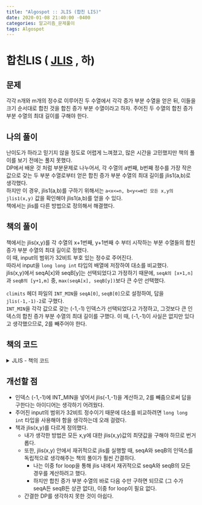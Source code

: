 ```yaml
---
title: "Algospot :: JLIS (합친 LIS)"
date: 2020-01-08 21:40:00 -0400
categories: 알고리즘_문제풀이 
tags: Algospot
---
```


# 합친LIS ( [JLIS](https://algospot.com/judge/problem/read/JLIS) , 하)

## 문제
각각 n개와 m개의 정수로 이루어진 두 수열에서 각각 증가 부분 수열을 얻은 뒤, 이들을 크기 순서대로 합친 것을 합친 증가 부분 수열이라고 하자.
주어진 두 수열의 합친 증가 부분 수열의 최대 길이를 구해야 한다.

## 나의 풀이
난이도가 하라고 믿기지 않을 정도로 어렵게 느껴졌고, 많은 시간을 고민했지만 책의 풀이를 보기 전에는 풀지 못했다.  
DP에서 배운 것 처럼 부분문제로 나누어서, 각 수열의 a번째, b번째 정수를 가장 작은 값으로 갖는 두 부분 수열로부터 얻은 합친 증가 부분 수열의 최대 길이를 jlis1(a,b)로 생각했다.  
하지만 이 경우, jlis1(a,b)를 구하기 위해서는 `a<x<=n, b<y<=m인 모든 x,y의 jlis1(x,y)` 값을 확인해야 jlis1(a,b)를 얻을 수 있다.  
책에서는 jlis를 다른 방법으로 정의해서 해결했다.

## 책의 풀이
책에서는 jlis(x,y)를 각 수열의 x+1번째, y+1번째 수 부터 시작하는 부분 수열들의 합친 증가 부분 수열의 최대 길이로 정했다.  
이 때, input의 범위가 32비트 부호 있는 정수로 주어진다.  
따라서 input을 `long long int` 타입의 배열에 저장하여 대소를 비교했다.  
jlis(x,y)에서 seqA[x]와 seqB[y]는 선택되었다고 가정하기 때문에, `seqA의 [x+1,n]`과 `seqB의 [y+1,m]` 중, `max(seqA[x], seqB[y])`보다 큰 수만 선택했다.  
  
`climits` 헤더 파일의 `INT_MIN`을 `seqA[0]`, `seqB[0]`으로 설정하여, 답을 `jlis(-1,-1)-2`로 구했다.  
`INT_MIN`을 각각 값으로 갖는 (-1,-1) 인덱스가 선택되었다고 가정하고, 그것보다 큰 인덱스의 합친 증가 부분 수열의 최대 길이를 구했다. 이 때, (-1,-1)이 사실은 없지만 있다고 생각했으므로, 2를 빼주어야 한다.  

## 책의 코드

<details>
<summary>JLIS - 책의 코드</summary>
<div markdown="1">

  
```
#include <stdio.h>
#include <string.h>
#include <iostream>
#include <utility>
#include <vector>
#include <algorithm>
#include <climits>

#ifdef _MSC_VER
#define _CRT_SCURE_NO_WARNINGS
#endif

using namespace std;
int jlis(int idxA, int idxB);
long long int seqA[101], seqB[101];
int cache[101][101];
int n, m;
int main()
{
    ios::sync_with_stdio(false);
    cin.tie(NULL);
    int iters;
    cin >> iters;
    vector<int> answer;
    for (int i = 0; i < iters; i++)
    {

        cin >> n >> m;
        memset(seqA, 0, sizeof seqA);
        memset(seqB, 0, sizeof seqB);
        memset(cache, -1, sizeof cache);
        for (int j = 0; j < n; j++)
        {
            cin >> seqA[j + 1];
        }
        for (int j = 0; j < m; j++)
        {
            cin >> seqB[j + 1];
        }
        seqA[0] = (long long int)INT_MIN;
        seqB[0] = (long long int)INT_MIN;
        answer.push_back(jlis(-1, -1) - 2);
    }
    for (int i = 0; i < iters; i++)
    {
        cout << answer[i] << endl;
    }
    return 0;
}

int jlis(int idxA, int idxB)
{

    int &ret = cache[idxA + 1][idxB + 1];
    if (ret != -1)
        return ret;

    ret = 2;
    long long int bigger = max(seqA[idxA + 1], seqB[idxB + 1]);
    for (int i = idxA + 1; i < n; i++)
    {
        if (seqA[i + 1] > bigger)
        {
            ret = max(ret, 1 + jlis(i, idxB));
        }
    }
    for (int i = idxB + 1; i < m; i++)
    {
        if (seqB[i + 1] > bigger)
        {
            ret = max(ret, 1 + jlis(idxA, i));
        }
    }
    return ret;
}
```
</div>
</details>  
  
## 개선할 점
- 인덱스 (-1,-1)에 INT_MIN을 넣어서 jlis(-1,-1)을 계산하고, 2를 빼줌으로써 답을 구한다는 아이디어는 생각하기 어려웠다.  
- 주어진 input의 범위가 32비트 정수이기 때문에 대소를 비교하려면 `long long int` 타입을 사용해야 함을 생각하는데 오래 걸렸다.  
- 책과 jlis(x,y)를 다르게 정의했다.
  - 내가 생각한 방법은 모든 x,y에 대한 jlis(x,y)값의 최댓값을 구해야 하므로 번거롭다.
  - 또한, jlis(x,y) 안에서 재귀적으로 jlis를 실행할 때, seqA와 seqB의 인덱스를 독립적으로 생각해주는 책의 풀이가 훨씬 간결하다. 
    - 나는 이중 for loop을 통해 jlis 내에서 재귀적으로 seqA와 seqB의 모든 경우를 계산하려고 했다. 
    - 하지만 합친 증가 부분 수열의 바로 다음 수만 구하면 되므로 (그 수가 seqA든 seqB든 상관 없다), 이중 for loop이 필요 없다.
  - 간결한 DP를 생각하지 못한 것이 아쉽다.
